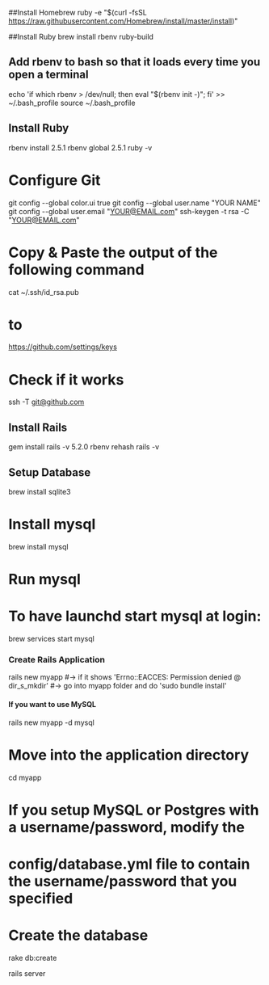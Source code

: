 ##Install Homebrew
ruby -e "$(curl -fsSL https://raw.githubusercontent.com/Homebrew/install/master/install)"

##Install Ruby 
brew install rbenv ruby-build

## Add rbenv to bash so that it loads every time you open a terminal
echo 'if which rbenv > /dev/null; then eval "$(rbenv init -)"; fi' >> ~/.bash_profile
source ~/.bash_profile

## Install Ruby
rbenv install 2.5.1
rbenv global 2.5.1
ruby -v
 
# Configure Git 
git config --global color.ui true
git config --global user.name "YOUR NAME"
git config --global user.email "YOUR@EMAIL.com"
ssh-keygen -t rsa -C "YOUR@EMAIL.com"

# Copy & Paste the output of the following command 
cat ~/.ssh/id_rsa.pub 
# to 
https://github.com/settings/keys
# Check if it works
ssh -T git@github.com

## Install Rails 
gem install rails -v 5.2.0
rbenv rehash
rails -v

## Setup Database
brew install sqlite3
# Install mysql
brew install mysql
# Run mysql
# To have launchd start mysql at login:
brew services start mysql


### Create Rails Application
rails new myapp
#-> if it shows 'Errno::EACCES: Permission denied @ dir_s_mkdir'
#-> go into myapp folder and do 'sudo bundle install'

#### If you want to use MySQL
rails new myapp -d mysql

# Move into the application directory
cd myapp

# If you setup MySQL or Postgres with a username/password, modify the
# config/database.yml file to contain the username/password that you specified

# Create the database
rake db:create

rails server

